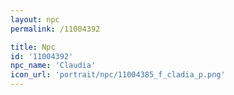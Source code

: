 ```yaml
---
layout: npc
permalink: /11004392

title: Npc
id: '11004392'
npc_name: 'Claudia'
icon_url: 'portrait/npc/11004385_f_cladia_p.png'
---
```

